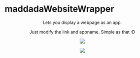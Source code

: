 # maddadaWebsiteWrapper

<p align="center">
Lets you display a webpage as an app.
</p>
<p align="center">
Just modify the link and appname. 
Simple as that :D
</p>
<p align="center">
<img src="https://i.imgur.com/Oqs5pzK.png?3">
</p>

<p align="center">
<img src="https://i.imgur.com/5cix7Yl.png?1">
</p>
